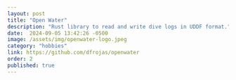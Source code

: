 ```yaml
---
layout: post
title: "Open Water"
description: "Rust library to read and write dive logs in UDDF format."
date:  2024-09-05 13:42:26 -0500
image: /assets/img/openwater-logo.jpeg
category: "hobbies"
link: https://github.com/dfrojas/openwater
order: 2
published: true
---
```

